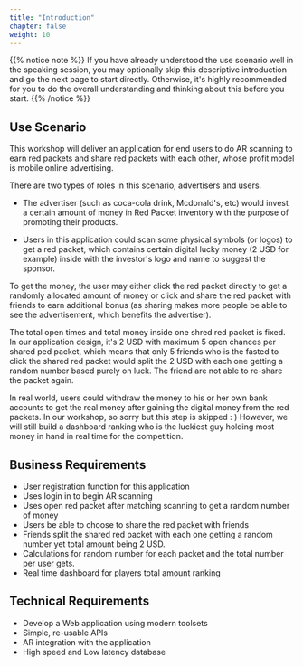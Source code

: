 ```yaml
---
title: "Introduction"
chapter: false
weight: 10
---
```



{{% notice note %}}
If you have already understood the use scenario well in the speaking session, you may optionally skip this descriptive introduction and go the next page to start directly.
Otherwise, it's highly recommended for you to do the overall understanding and thinking about this before you start.
{{% /notice  %}}

## Use Scenario 

This workshop will deliver an application for end users to do AR scanning to earn red packets and share red packets with each other, whose profit model is mobile online advertising. 

There are two types of roles in this scenario, advertisers and users.

* The advertiser (such as coca-cola drink, Mcdonald's, etc) would invest a certain amount of money in Red Packet inventory with the purpose of promoting their products. 

* Users in this application could scan some physical symbols (or logos) to get a red packet, 
which contains certain digital lucky money (2 USD for example) inside with the investor's logo and name to suggest the sponsor.

To get the money, the user may either click the red packet directly to get a randomly allocated amount of money 
or click and share the red packet with friends to earn additional bonus (as sharing makes more people be able to see the 
advertisement, which benefits the advertiser).  

The total open times and total money inside one shred red packet is fixed. 
In our application design, it's 2 USD with maximum 5 open chances per shared ped packet, which means that only
5 friends who is the fasted to click the shared red packet would split the 2 USD with each one getting a random number based purely on luck. 
The friend are not able to re-share the packet again.

In real world, users could withdraw the money to his or her own bank accounts to get the real money after gaining the digital money from the red packets.
In our workshop, so sorry but this step is skipped : )  However, we will still build a dashboard ranking who is the luckiest guy holding most money in hand in real time for the competition.


## Business Requirements

* User registration function for this application
* Uses login in to begin AR scanning  
* Uses open red packet after matching scanning to get a random number of money
* Users be able to choose to share the red packet with friends 
* Friends split the shared red packet with each one getting a random number yet total amount being 2 USD.
* Calculations for random number for each packet and the total number per user gets.
* Real time dashboard for players total amount ranking


## Technical Requirements
* Develop a Web application using modern toolsets
* Simple, re-usable APIs
* AR integration with the application
* High speed and Low latency database









